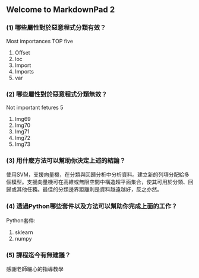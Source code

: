 ## Welcome to MarkdownPad 2 ##



### (1) 哪些屬性對於惡意程式分類有效？ ###
Most importances TOP five
1. Offset
2. loc
3. Import
4. Imports
5. var


### (2) 哪些屬性對於惡意程式分類無效？ ###
Not important fetures 5
1. Img69
2. Img70
3. Img71
4. Img72
5. Img73

### (3) 用什麼方法可以幫助你決定上述的結論？

使用SVM，支援向量機，在分類與回歸分析中分析資料。建立新的列項分配給多個模型。支援向量機可在高維或無限空間中構造超平面集合，使其可用於分類、回歸或其他任務。最佳的分類邊界距離則是資料越遠越好，反之亦然。


### (4) 透過Python哪些套件以及方法可以幫助你完成上面的工作？ ###

 Python套件:

1. sklearn
2. numpy

### (5) 課程迄今有無建議？

感謝老師細心的指導教學
